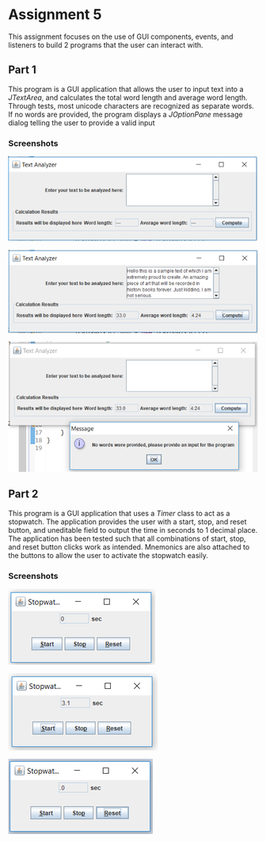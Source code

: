 # Assignment 5
This assignment focuses on the use of GUI components, events, and listeners to build 2 programs that the user can interact with.

## Part 1
This program is a GUI application that allows the user to input text into a *JTextArea*, and calculates the total word length and
average word length. Through tests, most unicode characters are recognized as separate words. If no words are provided, the program
displays a *JOptionPane* message dialog telling the user to provide a valid input 

### Screenshots
![Screenshot](Assignment5-1/img/test-run-1.png)

![Screenshot](Assignment5-1/img/test-run-2.png)

![Screenshot](Assignment5-1/img/test-run-3.png)

## Part 2
This program is a GUI application that uses a *Timer* class to act as a stopwatch. The application provides the user with a start, stop, and reset button, and uneditable field to output the time in seconds to 1 decimal place. The application has been tested such that all combinations of start, stop, and reset button clicks work as intended. Mnemonics are also attached to the buttons to allow the user to 
activate the stopwatch easily.

### Screenshots
![Screenshot](Assignment5-2/img/test-run-1.png)

![Screenshot](Assignment5-2/img/test-run-2.png)

![Screenshot](Assignment5-2/img/test-run-3.png)

